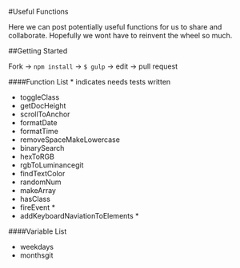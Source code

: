 #Useful Functions

Here we can post potentially useful functions for us to share and collaborate. Hopefully we wont have to reinvent the wheel so much.

##Getting Started

  Fork -> `npm install` -> `$ gulp` -> edit -> pull request

####Function List
  \* indicates needs tests written

  - toggleClass
  - getDocHeight
  - scrollToAnchor
  - formatDate
  - formatTime
  - removeSpaceMakeLowercase
  - binarySearch
  - hexToRGB
  - rgbToLuminancegit
  - findTextColor
  - randomNum
  - makeArray
  - hasClass
  - fireEvent *
  - addKeyboardNaviationToElements *

####Variable List

  - weekdays
  - monthsgit